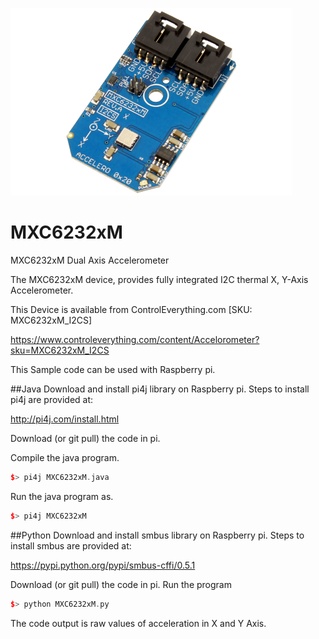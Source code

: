 [![MXC6232xM](MXC6232xM_I2C.png)](https://www.controleverything.com/content/Accelorometer?sku=MXC6232xM_I2CS)
# MXC6232xM
MXC6232xM Dual Axis Accelerometer 

The MXC6232xM device, provides fully integrated I2C thermal X, Y-Axis Accelerometer.

This Device is available from ControlEverything.com [SKU: MXC6232xM_I2CS]

https://www.controleverything.com/content/Accelorometer?sku=MXC6232xM_I2CS

This Sample code can be used with Raspberry pi.

##Java 
Download and install pi4j library on Raspberry pi. Steps to install pi4j are provided at:

http://pi4j.com/install.html

Download (or git pull) the code in pi.

Compile the java program.
```cpp
$> pi4j MXC6232xM.java
```

Run the java program as.
```cpp
$> pi4j MXC6232xM
```

##Python 
Download and install smbus library on Raspberry pi. Steps to install smbus are provided at:

https://pypi.python.org/pypi/smbus-cffi/0.5.1

Download (or git pull) the code in pi. Run the program

```cpp
$> python MXC6232xM.py
```

The code output is raw values of acceleration in X and Y Axis.

